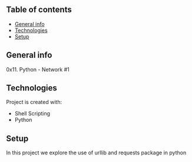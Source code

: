## Table of contents
* [General info](#general-info)
* [Technologies](#technologies)
* [Setup](#setup)

## General info
0x11. Python - Network #1

## Technologies
Project is created with:
* Shell Scripting
* Python

## Setup
In this project we explore the use of urllib and requests package in python
